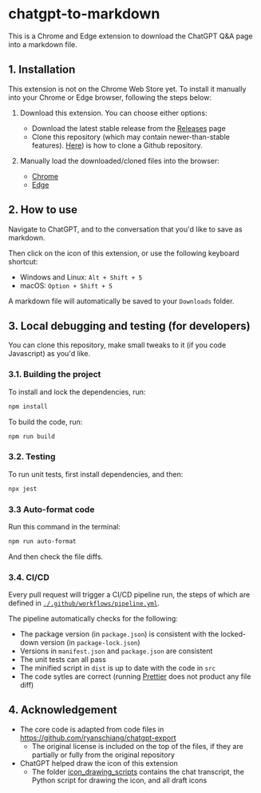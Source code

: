 # chatgpt-to-markdown

This is a Chrome and Edge extension to download the ChatGPT Q&A page into a markdown file.

## 1. Installation

This extension is not on the Chrome Web Store yet. To install it manually into your Chrome or Edge browser, following the steps below:

1. Download this extension. You can choose either options:
    * Download the latest stable release from the [Releases](https://github.com/jsh9/chatgpt-to-markdown/releases) page
    * Clone this repository (which may contain newer-than-stable features). [Here](https://docs.github.com/en/repositories/creating-and-managing-repositories/cloning-a-repository)) is how to clone a Github repository.

2. Manually load the downloaded/cloned files into the browser:
    * [Chrome](https://developer.chrome.com/docs/extensions/mv3/getstarted/development-basics/#load-unpacked)
    * [Edge](https://learn.microsoft.com/en-us/microsoft-edge/extensions-chromium/getting-started/extension-sideloading)

## 2. How to use

Navigate to ChatGPT, and to the conversation that you'd like to save as markdown.

Then click on the icon of this extension, or use the following keyboard shortcut:
- Windows and Linux: `Alt + Shift + 5`
- macOS: `Option + Shift + 5`

A markdown file will automatically be saved to your `Downloads` folder.

## 3. Local debugging and testing (for developers)

You can clone this repository, make small tweaks to it (if you code Javascript) as you'd like.

### 3.1. Building the project

To install and lock the dependencies, run:

```bash
npm install
```

To build the code, run:

```bash
npm run build
```

### 3.2. Testing

To run unit tests, first install dependencies, and then:

```bash
npx jest
```

### 3.3 Auto-format code

Run this command in the terminal:

```bash
npm run auto-format
```

And then check the file diffs.

### 3.4. CI/CD

Every pull request will trigger a CI/CD pipeline run, the steps of which are defined in [`./.github/workflows/pipeline.yml`](./.github/workflows/pipeline.yml).

The pipeline automatically checks for the following:
- The package version (in `package.json`) is consistent with the locked-down version (in `package-lock.json`)
- Versions in `manifest.json` and `package.json` are consistent
- The unit tests can all pass
- The minified script in `dist` is up to date with the code in `src`
- The code sytles are correct (running [Prettier](https://prettier.io/) does not product any file diff)

## 4. Acknowledgement

- The core code is adapted from code files in https://github.com/ryanschiang/chatgpt-export
  + The original license is included on the top of the files, if they are partially or fully from the original repository
- ChatGPT helped draw the icon of this extension
  + The folder [icon_drawing_scripts](./icon_drawing_scripts/) contains the chat transcript, the Python script for drawing the icon, and all draft icons
